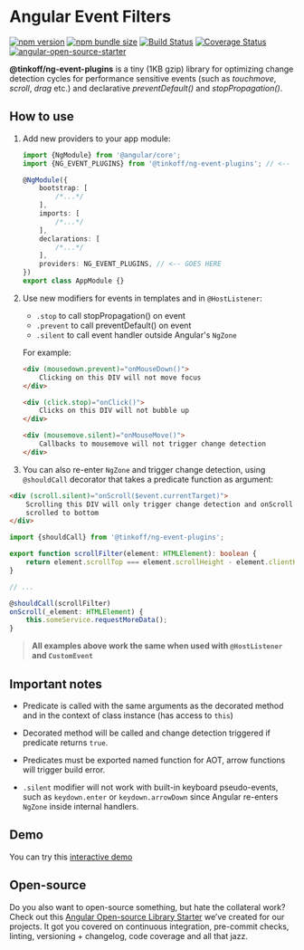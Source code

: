 # Angular Event Filters

[![npm version](https://img.shields.io/npm/v/@tinkoff/ng-event-plugins.svg)](https://npmjs.com/package/@tinkoff/ng-event-plugins)
[![npm bundle size](https://img.shields.io/bundlephobia/minzip/@tinkoff/ng-event-plugins)](https://bundlephobia.com/result?p=@tinkoff/ng-event-plugins)
[![Build Status](https://travis-ci.com/TinkoffCreditSystems/ng-event-plugins.svg?branch=master)](https://travis-ci.com/TinkoffCreditSystems/ng-event-plugins)
[![Coverage Status](https://coveralls.io/repos/github/TinkoffCreditSystems/ng-event-plugins/badge.svg?branch=master)](https://coveralls.io/github/TinkoffCreditSystems/ng-event-plugins?branch=master)
[![angular-open-source-starter](https://img.shields.io/badge/made%20with-angular--open--source--starter-d81676?logo=angular)](https://github.com/TinkoffCreditSystems/angular-open-source-starter)

**@tinkoff/ng-event-plugins** is a tiny (1KB gzip) library for
optimizing change detection cycles for performance sensitive events
(such as _touchmove_, _scroll_, _drag_ etc.) and declarative
_preventDefault()_ and _stopPropagation()_.

## How to use

1. Add new providers to your app module:

    ```typescript
    import {NgModule} from '@angular/core';
    import {NG_EVENT_PLUGINS} from '@tinkoff/ng-event-plugins'; // <-- THIS

    @NgModule({
        bootstrap: [
            /*...*/
        ],
        imports: [
            /*...*/
        ],
        declarations: [
            /*...*/
        ],
        providers: NG_EVENT_PLUGINS, // <-- GOES HERE
    })
    export class AppModule {}
    ```

2. Use new modifiers for events in templates and in `@HostListener`:

    - `.stop` to call stopPropagation() on event
    - `.prevent` to call preventDefault() on event
    - `.silent` to call event handler outside Angular's `NgZone`

    For example:

    ```html
    <div (mousedown.prevent)="onMouseDown()">
        Clicking on this DIV will not move focus
    </div>
    ```

    ```html
    <div (click.stop)="onClick()">
        Clicks on this DIV will not bubble up
    </div>
    ```

    ```html
    <div (mousemove.silent)="onMouseMove()">
        Callbacks to mousemove will not trigger change detection
    </div>
    ```

3. You can also re-enter `NgZone` and trigger change detection, using `@shouldCall` decorator
   that takes a predicate function as argument:

```html
<div (scroll.silent)="onScroll($event.currentTarget)">
    Scrolling this DIV will only trigger change detection and onScroll callback if it is
    scrolled to bottom
</div>
```

```typescript
import {shouldCall} from '@tinkoff/ng-event-plugins';

export function scrollFilter(element: HTMLElement): boolean {
    return element.scrollTop === element.scrollHeight - element.clientHeight;
}

// ...

@shouldCall(scrollFilter)
onScroll(_element: HTMLElement) {
    this.someService.requestMoreData();
}
```

> **All examples above work the same when used with `@HostListener` and `CustomEvent`**

## Important notes

-   Predicate is called with the same arguments as the decorated method and
    in the context of class instance (has access to `this`)

-   Decorated method will be called and change detection triggered if predicate
    returns `true`.

-   Predicates must be exported named function for AOT, arrow
    functions will trigger build error.

-   `.silent` modifier will not work with built-in keyboard pseudo-events,
    such as `keydown.enter` or `keydown.arrowDown` since Angular re-enters `NgZone`
    inside internal handlers.

## Demo

You can try this [interactive demo](https://codesandbox.io/s/github/TinkoffCreditSystems/ng-event-plugins/tree/master/projects/demo)

## Open-source

Do you also want to open-source something, but hate the collateral work?
Check out this [Angular Open-source Library Starter](https://github.com/TinkoffCreditSystems/angular-open-source-starter)
we’ve created for our projects. It got you covered on continuous integration,
pre-commit checks, linting, versioning + changelog, code coverage and all that jazz.
